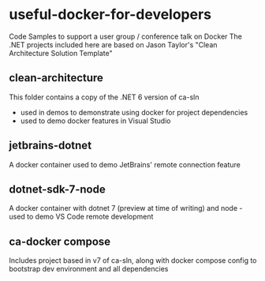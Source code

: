 # useful-docker-for-developers
Code Samples to support a user group / conference talk on Docker
The .NET projects included here are based on Jason Taylor's "Clean Architecture Solution Template"


## clean-architecture
This folder contains a copy of the .NET 6 version of ca-sln 
- used in demos to demonstrate using docker for project dependencies
- used to demo docker features in Visual Studio

## jetbrains-dotnet
A docker container used to demo JetBrains' remote connection feature

## dotnet-sdk-7-node
A docker container with dotnet 7 (preview at time of writing) and node - used to demo VS Code remote development

## ca-docker compose
Includes project based in v7 of ca-sln, along with docker compose config to bootstrap dev environment and all dependencies 
